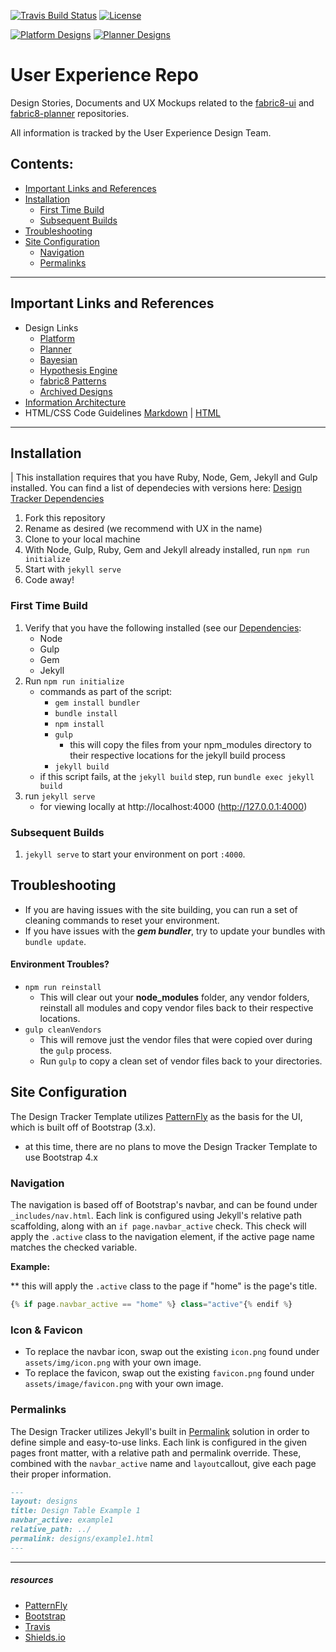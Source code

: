 [![Travis Build Status](https://img.shields.io/travis/rust-lang/rust.svg?style=flat-square)](https://travis-ci.org/fabric8-ui/fabric8-ux)
[![License](https://img.shields.io/github/license/mashape/apistatus.svg?style=flat-square)](https://opensource.org/licenses/Apache-2.0)

[![Platform Designs](https://img.shields.io/website-up-down-green-red/http/shields.io.svg?label=Designs:Platform&style=flat-square)](https://fabric8-ui.github.io/fabric8-ux/designs/platform)
[![Planner Designs](https://img.shields.io/website-up-down-green-red/http/shields.io.svg?label=Designs:Planner&style=flat-square)](https://fabric8-ui.github.io/fabric8-ux/designs/planner)

# User Experience Repo

Design Stories, Documents and UX Mockups related to the [fabric8-ui](https://github.com/fabric8-ui/fabric8-ui) and [fabric8-planner](https://github.com/fabric8-ui/fabric8-planner) repositories.

All information is tracked by the User Experience Design Team.

## Contents:
- [Important Links and References](important-links-and-references)
- [Installation](#installation)
  - [First Time Build](#first-time-build)
  - [Subsequent Builds](#subsequent-builds)
- [Troubleshooting](#troubleshooting)
- [Site Configuration](#site-configuration)
  - [Navigation](#navigation)
  - [Permalinks](#permalinks)

---

## Important Links and References
- Design Links
    - [Platform](https://fabric8-ui.github.io/fabric8-ux/designs/platform)
    - [Planner](https://fabric8-ui.github.io/fabric8-ux/designs/planner)
    - [Bayesian](https://fabric8-ui.github.io/fabric8-ux/designs/bayesian)
    - [Hypothesis Engine](https://fabric8-ui.github.io/fabric8-ux/designs/hypothesis)
    - [fabric8 Patterns](https://fabric8-ui.github.io/fabric8-ux/designs/patterns)
    - [Archived Designs](https://fabric8-ui.github.io/fabric8-ux/designs/archives)
- [Information Architecture](https://fabric8-ui.github.io/fabric8-ux/ia)
- HTML/CSS Code Guidelines [Markdown](https://github.com/fabric8-ui/fabric8-ux/blob/master/code-guidelines.md) | [HTML](https://fabric8-ui.github.io/fabric8-ux/ia)

----

## Installation

| This installation requires that you have Ruby, Node, Gem, Jekyll and Gulp installed. You can find a list of dependecies with versions here: [Design Tracker Dependencies](https://github.com/rh-uxd/design-tracker-template/wiki/Dependencies)

1. Fork this repository
1. Rename as desired (we recommend with UX in the name)
1. Clone to your local machine
1. With Node, Gulp, Ruby, Gem and Jekyll already installed, run `npm run initialize`
1. Start with `jekyll serve`
1. Code away!

### First Time Build
1. Verify that you have the following installed (see our [Dependencies](https://github.com/rh-uxd/design-tracker-template/wiki/Dependencies):
    - Node
    - Gulp
    - Gem
    - Jekyll
2. Run `npm run initialize`
    - commands as part of the script:
      - `gem install bundler`
      - `bundle install`
      - `npm install`
      - `gulp`
        - this will copy the files from your npm_modules directory to their respective locations for the jekyll build process
      - `jekyll build`
    - if this script fails, at the `jekyll build` step, run `bundle exec jekyll build`
3. run `jekyll serve`
    - for viewing locally at http://localhost:4000 (http://127.0.0.1:4000)

### Subsequent Builds
1. `jekyll serve` to start your environment on port `:4000`.

## Troubleshooting
- If you are having issues with the site building, you can run a set of cleaning commands to reset your environment.
- If you have issues with the ***gem bundler***, try to update your bundles with `bundle update`.

#### Environment Troubles?
- `npm run reinstall`
    - This will clear out your **node_modules** folder, any vendor folders, reinstall all modules and copy vendor files back to their respective locations.
- `gulp cleanVendors`
    - This will remove just the vendor files that were copied over during the `gulp` process.
    - Run `gulp` to copy a clean set of vendor files back to your directories.

## Site Configuration
The Design Tracker Template utilizes [PatternFly](https://www.patternfly.org) as the basis for the UI, which is built off of Bootstrap (3.x).
  - at this time, there are no plans to move the Design Tracker Template to use Bootstrap 4.x

### Navigation
The navigation is based off of Bootstrap's navbar, and can be found under `_includes/nav.html`. Each link is configured using Jekyll's relative path scaffolding, along with an `if page.navbar_active` check. This check will apply the `.active` class to the navigation element, if the active page name matches the checked variable.

**Example:**

** this will apply the `.active` class to the page if "home" is the page's title.
```js
{% if page.navbar_active == "home" %} class="active"{% endif %}
```

### Icon &amp; Favicon
- To replace the navbar icon, swap out the existing `icon.png` found under `assets/img/icon.png` with your own image.
- To replace the favicon, swap out the existing `favicon.png` found under `assets/image/favicon.png` with your own image.

### Permalinks
The Design Tracker utilizes Jekyll's built in [Permalink](https://jekyllrb.com/docs/permalinks/) solution in order to define simple and easy-to-use links. Each link is configured in the given pages front matter, with a relative path and permalink override. These, combined with the `navbar_active` name and `layout`callout, give each page their proper information.

```markdown
---
layout: designs
title: Design Table Example 1
navbar_active: example1
relative_path: ../
permalink: designs/example1.html
---
```


----


##### resources
* [PatternFly](https://www.patternfly.org)
* [Bootstrap](https://getbootstrap.com)
* [Travis](https://travis-ci.org/)
* [Shields.io](https://shields.io/)
